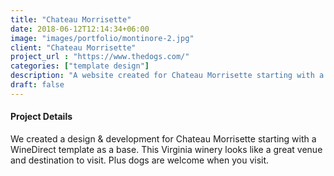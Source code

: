```yaml
---
title: "Chateau Morrisette"
date: 2018-06-12T12:14:34+06:00
image: "images/portfolio/montinore-2.jpg"
client: "Chateau Morrisette"
project_url : "https://www.thedogs.com/"
categories: ["template design"]
description: "A website created for Chateau Morrisette starting with a template."
draft: false
---
```


#### Project Details

We created a design & development for Chateau Morrisette starting with a WineDirect template as a base. This Virginia winery looks like a great venue and destination to visit. Plus dogs are welcome when you visit.
